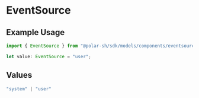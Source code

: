 # EventSource

## Example Usage

```typescript
import { EventSource } from "@polar-sh/sdk/models/components/eventsource.js";

let value: EventSource = "user";
```

## Values

```typescript
"system" | "user"
```